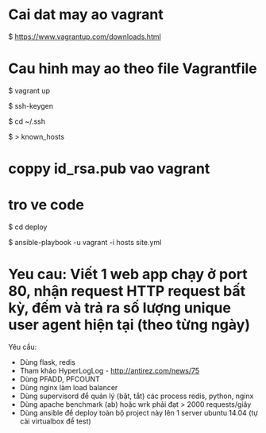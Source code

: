 # Cai dat may ao vagrant

$ https://www.vagrantup.com/downloads.html

# Cau hinh may ao  theo file Vagrantfile

$ vagrant up

$ ssh-keygen

$ cd ~/.ssh

$ > known_hosts

# coppy id_rsa.pub vao vagrant

# tro ve code

$ cd deploy

$ ansible-playbook -u vagrant -i hosts site.yml
# Yeu cau: Viết 1 web app chạy ở port 80, nhận request HTTP request bất kỳ, đếm và trả ra số lượng unique user agent hiện tại (theo từng ngày)

Yêu cầu:

* Dùng flask, redis
* Tham khảo HyperLogLog - http://antirez.com/news/75
* Dùng PFADD, PFCOUNT
* Dùng nginx làm load balancer
* Dùng supervisord để quản lý (bật, tắt) các process redis, python, nginx
* Dùng apache benchmark (ab) hoặc wrk phải đạt > 2000 requests/giây
* Dùng ansible để deploy toàn bộ project này lên 1 server ubuntu 14.04 (tự cài virtualbox để test)


